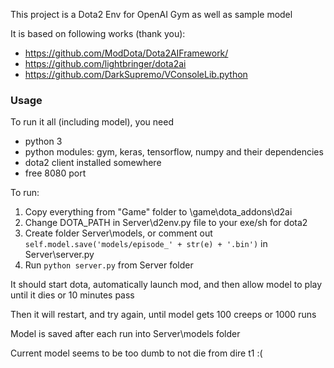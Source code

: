 This project is a Dota2 Env for OpenAI Gym as well as sample model

It is based on following works (thank you):
 - https://github.com/ModDota/Dota2AIFramework/
 - https://github.com/lightbringer/dota2ai
 - https://github.com/DarkSupremo/VConsoleLib.python
  
### Usage
To run it all (including model), you need 
- python 3
- python modules: gym, keras, tensorflow, numpy and their dependencies 
- dota2 client installed somewhere
- free 8080 port

To run:
1. Copy everything from "Game" folder to <Dota2 Install folder>\game\dota_addons\d2ai
2. Change DOTA_PATH in Server\d2env.py file to your exe/sh for dota2
3. Create folder Server\models, or comment out `self.model.save('models/episode_' + str(e) + '.bin')` in Server\server.py
4. Run `python server.py` from Server folder

It should start dota, automatically launch mod, and then allow model to play until it dies or 10 minutes pass

Then it will restart, and try again, until model gets 100 creeps or 1000 runs

Model is saved after each run into Server\models folder

Current model seems to be too dumb to not die from dire t1 :(